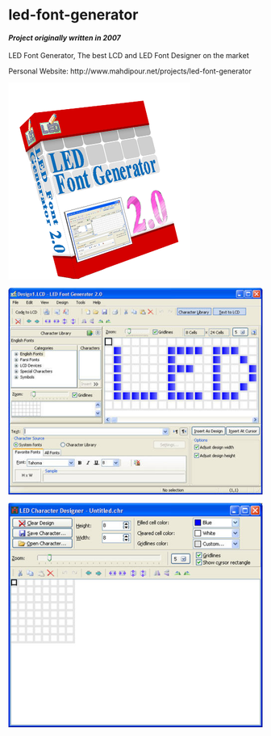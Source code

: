 # led-font-generator
<b><i><h4>Project originally written in 2007</h4></i></b>

LED Font Generator, The best LCD and LED Font Designer on the market

<p></p>
Personal Website: http://www.mahdipour.net/projects/led-font-generator

<p></p>
<img src="readme-data/lfg-box.gif">

<p></p>
<img src="readme-data/lfgenglish.jpg">

<p></p>
<img src="readme-data/chardesignerenglish.jpg">
